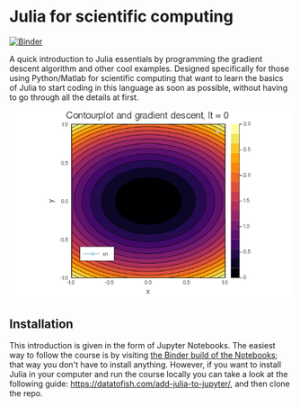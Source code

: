 # Julia for scientific computing

[![Binder](https://mybinder.org/badge_logo.svg)](https://mybinder.org/v2/gh/ismedina/julia-scientific-computing/master)

A quick introduction to Julia essentials by programming the gradient descent algorithm and other cool examples. Designed specifically for those using Python/Matlab for scientific computing that want to learn the basics of Julia to start coding in this language as soon as possible, without having to go through all the details at first. 

![gradient descent gif](gradient_descent.gif)

## Installation

This introduction is given in the form of Jupyter Notebooks. The easiest way to follow the course is by visiting [the Binder build of the Notebooks](https://mybinder.org/v2/gh/ismedina/julia-scientific-computing/master); that way you don't have to install anything. However, if you want to install Julia in your computer and run the course locally you can take a look at the following guide: https://datatofish.com/add-julia-to-jupyter/, and then clone the repo.



